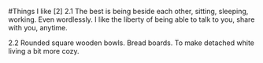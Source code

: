 #Things I like [2]
2.1 The best is being beside each other, sitting, sleeping, working. Even wordlessly. I like the liberty of being able to talk to you, share with you, anytime.

2.2 Rounded square wooden bowls. Bread boards. To make detached white living a bit more cozy.